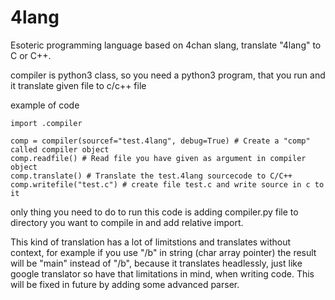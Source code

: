 # 4lang
Esoteric programming language based on 4chan slang, translate "4lang" to C or C++.

compiler is python3 class, so you need a python3 program, that you run and it translate given file to c/c++ file

example of code

``` python3
import .compiler

comp = compiler(sourcef="test.4lang", debug=True) # Create a "comp" called compiler object
comp.readfile() # Read file you have given as argument in compiler object
comp.translate() # Translate the test.4lang sourcecode to C/C++
comp.writefile("test.c") # create file test.c and write source in c to it
```

only thing you need to do to run this code is adding compiler.py file to directory you want to compile in and add relative import.

This kind of translation has a lot of limitstions and translates without context, for example if you use "/b" in string (char array pointer) the result will be "main" instead of "/b", because it translates headlessly, just like google translator so have that limitations in mind, when writing code. This will be fixed in future by adding some advanced parser. 

